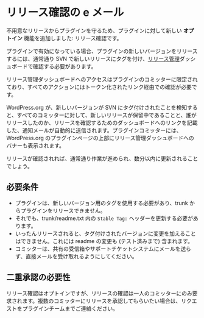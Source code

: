 <!--
# Release Confirmation Emails
-->

# リリース確認の e メール

<!--
In order to better protect plugins from inadvertent releases, we’ve added a new **opt-in** feature for plugins: Release Confirmation.
-->

不用意なリリースからプラグインを守るため、プラグインに対して新しい **オプトイン** 機能を追加しました: リリース確認です。

<!--
When enabled on a plugin, to release a new version of a plugin you’ll need to tag a new release in SVN as normal, and then confirm on the [Release Management](https://wordpress.org/plugins/developers/releases/) dashboard.
-->

プラグインで有効になっている場合、プラグインの新しいバージョンをリリースするには、通常通り SVN で新しいリリースにタグを付け、[リリース管理](https://ja.wordpress.org/plugins/developers/releases/)ダッシュボードで確認する必要があります。

<!--
Access to the Release Management dashboard is limited to plugin committers, and all actions require confirmation via a tokenised link which is emailed to you as needed.
-->

リリース管理ダッシュボードへのアクセスはプラグインのコミッターに限定されており、すべてのアクションにはトークン化されたリンク経由での確認が必要です。

<!--
When WordPress.org detects a new version has been tagged in SVN, all committers are automatically sent an email notifying them that a new release is pending, who made it, and a link to the dashboard to confirm the release.
Plugin committers will also see a banner on the top of your WordPress.org plugins page directing you to the Release Management dashboard.
-->

WordPress.org が、新しいバージョンが SVN にタグ付けされたことを検知すると、すべてのコミッターに対して、新しいリリースが保留中であることと、誰がリリースしたのか、リリースを確認するためのダッシュボードへのリンクを記載した、通知メールが自動的に送信されます。プラグインコミッターには、WordPress.org のプラグインページの上部にリリース管理ダッシュボードへのバナーも表示されます。

<!--
Once confirmed, the release will proceed as usual and should update within a few minutes.
-->

リリースが確認されれば、通常通り作業が進められ、数分以内に更新されることでしょう。

<!--
## Requirements
-->

## 必要条件

<!--
-   Plugins are required to use tags for new versions, you cannot release your plugin from trunk.
-   You must still update the `Stable Tag:` header in your trunk/readme.txt file.
-   Once released, alterations cannot be made to the tagged version. This includes changing the readme (for tested up to).
-   Committers must be able to receive emails directly, and not have it go to a shared inbox or support ticket system.
-->

-   プラグインは、新しいバージョン用のタグを使用する必要があり、trunk からプラグインをリリースできません。
-   それでも、trunk/readme.txt 内の `Stable Tag:` ヘッダーを更新する必要があります。
-   いったんリリースされると、タグ付けされたバージョンに変更を加えることはできません。これには readme の変更も (テスト済みまで) 含まれます。
-   コミッターは、共有の受信箱やサポートチケットシステムにメールを送らず、直接メールを受け取れるようにしてください。

<!--
## Requiring double approval
-->

## 二重承認の必要性

<!--
Release Confirmations are opt-in, but only requires a singular committer to confirm the release.
If a group would like to require multiple committers to approve a release, please contact the Plugins team with your request.
-->

リリース確認はオプトインですが、リリースの確認は一人のコミッターにのみ要求されます。複数のコミッターにリリースを承認してもらいたい場合は、リクエストをプラグインチームまでご連絡ください。
